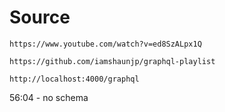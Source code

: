 # Source

`https://www.youtube.com/watch?v=ed8SzALpx1Q`

`https://github.com/iamshaunjp/graphql-playlist`

`http://localhost:4000/graphql`

56:04 - no schema
